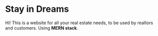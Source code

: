 # Stay in Dreams
Hi! This is a website for all your real estate needs, to be used by realtors and customers. Using **MERN stack**.